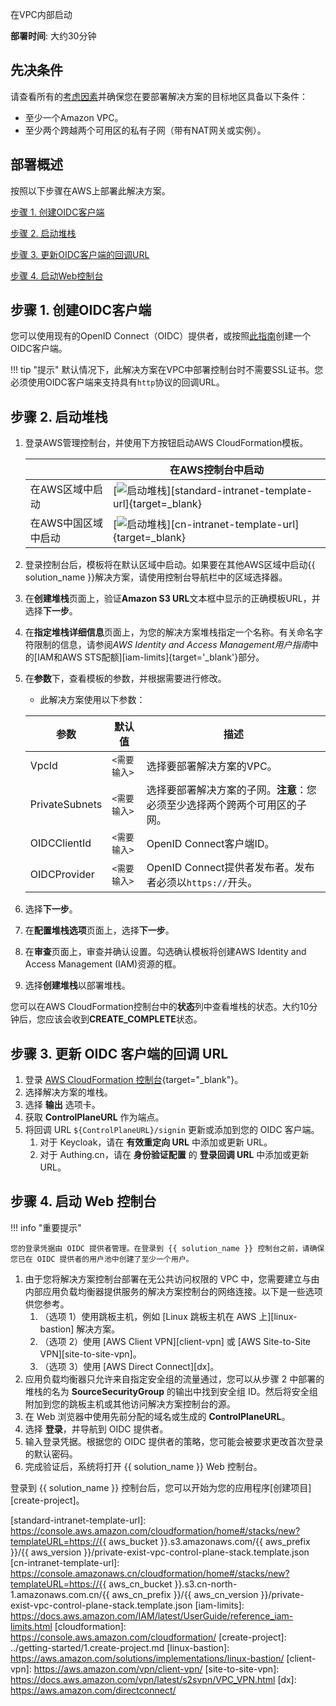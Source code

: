 在VPC内部启动

**部署时间**: 大约30分钟

## 先决条件

请查看所有的[考虑因素](../plan-deployment/cost.md)并确保您在要部署解决方案的目标地区具备以下条件：

- 至少一个Amazon VPC。
- 至少两个跨越两个可用区的私有子网（带有NAT网关或实例）。

## 部署概述

按照以下步骤在AWS上部署此解决方案。

[步骤 1. 创建OIDC客户端](#1-oidc)

[步骤 2. 启动堆栈](#2)

[步骤 3. 更新OIDC客户端的回调URL](#3-oidc-url)

[步骤 4. 启动Web控制台](#4-web)

## 步骤 1. 创建OIDC客户端

您可以使用现有的OpenID Connect（OIDC）提供者，或按照[此指南][oidc-clients]创建一个OIDC客户端。

!!! tip "提示"
    默认情况下，此解决方案在VPC中部署控制台时不需要SSL证书。您必须使用OIDC客户端来支持具有`http`协议的回调URL。

## 步骤 2. 启动堆栈

1. 登录AWS管理控制台，并使用下方按钮启动AWS CloudFormation模板。

    |                           | 在AWS控制台中启动                                                                                                                                                                                                                                                            |
    |---------------------------| ------------------------- |
    | 在AWS区域中启动           | [![启动堆栈][launch-stack]][standard-intranet-template-url]{target=_blank}                               |
    | 在AWS中国区域中启动       | [![启动堆栈][launch-stack]][cn-intranet-template-url]{target=_blank}                                 |

2. 登录控制台后，模板将在默认区域中启动。如果要在其他AWS区域中启动{{ solution_name }}解决方案，请使用控制台导航栏中的区域选择器。
3. 在**创建堆栈**页面上，验证**Amazon S3 URL**文本框中显示的正确模板URL，并选择**下一步**。
4. 在**指定堆栈详细信息**页面上，为您的解决方案堆栈指定一个名称。有关命名字符限制的信息，请参阅*AWS Identity and Access Management用户指南*中的[IAM和AWS STS配额][iam-limits]{target='_blank'}部分。
5. 在**参数**下，查看模板的参数，并根据需要进行修改。

    * 此解决方案使用以下参数：

    | 参数             | 默认值           | 描述                                                         |
    | ---------------- | ---------------- | ------------------------------------------------------------ |
    | VpcId            | `<需要输入>`      | 选择要部署解决方案的VPC。 |
    | PrivateSubnets   | `<需要输入>`      | 选择要部署解决方案的子网。**注意**：您必须至少选择两个跨两个可用区的子网。 |
    | OIDCClientId     | `<需要输入>`      | OpenID Connect客户端ID。 |
    | OIDCProvider     | `<需要输入>`      | OpenID Connect提供者发布者。发布者必须以`https://`开头。 |

6. 选择**下一步**。
7. 在**配置堆栈选项**页面上，选择**下一步**。
8. 在**审查**页面上，审查并确认设置。勾选确认模板将创建AWS Identity and Access Management (IAM)资源的框。
9. 选择**创建堆栈**以部署堆栈。

您可以在AWS CloudFormation控制台中的**状态**列中查看堆栈的状态。大约10分钟后，您应该会收到**CREATE_COMPLETE**状态。

## 步骤 3. 更新 OIDC 客户端的回调 URL

1. 登录 [AWS CloudFormation 控制台](cloudformation){target="_blank"}。
2. 选择解决方案的堆栈。
3. 选择 **输出** 选项卡。
4. 获取 **ControlPlaneURL** 作为端点。
5. 将回调 URL `${ControlPlaneURL}/signin` 更新或添加到您的 OIDC 客户端。
    1. 对于 Keycloak，请在 **有效重定向 URL** 中添加或更新 URL。
    2. 对于 Authing.cn，请在 **身份验证配置** 的 **登录回调 URL** 中添加或更新 URL。

## 步骤 4. 启动 Web 控制台

!!! info "重要提示"

    您的登录凭据由 OIDC 提供者管理。在登录到 {{ solution_name }} 控制台之前，请确保您已在 OIDC 提供者的用户池中创建了至少一个用户。

1. 由于您将解决方案控制台部署在无公共访问权限的 VPC 中，您需要建立与由内部应用负载均衡器提供服务的解决方案控制台的网络连接。以下是一些选项供您参考。
      1. （选项 1）使用跳板主机，例如 [Linux 跳板主机在 AWS 上][linux-bastion] 解决方案。
      2. （选项 2）使用 [AWS Client VPN][client-vpn] 或 [AWS Site-to-Site VPN][site-to-site-vpn]。
      3. （选项 3）使用 [AWS Direct Connect][dx]。
2. 应用负载均衡器只允许来自指定安全组的流量通过，您可以从步骤 2 中部署的堆栈的名为 **SourceSecurityGroup** 的输出中找到安全组 ID。然后将安全组附加到您的跳板主机或其他访问解决方案控制台的源。
3. 在 Web 浏览器中使用先前分配的域名或生成的 **ControlPlaneURL**。
4. 选择 **登录**，并导航到 OIDC 提供者。
5. 输入登录凭据。根据您的 OIDC 提供者的策略，您可能会被要求更改首次登录的默认密码。
6. 完成验证后，系统将打开 {{ solution_name }} Web 控制台。

登录到 {{ solution_name }} 控制台后，您可以开始为您的应用程序[创建项目][create-project]。

[subnet]: https://docs.aws.amazon.com/vpc/latest/userguide/configure-subnets.html#subnet-types
[oidc-clients]: ./with-oidc.md#step-1-create-oidc-client
[launch-stack]: ../images/launch-stack.webp
[standard-intranet-template-url]: https://console.aws.amazon.com/cloudformation/home#/stacks/new?templateURL=https://{{ aws_bucket }}.s3.amazonaws.com/{{ aws_prefix }}/{{ aws_version }}/private-exist-vpc-control-plane-stack.template.json
[cn-intranet-template-url]: https://console.amazonaws.cn/cloudformation/home#/stacks/new?templateURL=https://{{ aws_cn_bucket }}.s3.cn-north-1.amazonaws.com.cn/{{ aws_cn_prefix }}/{{ aws_cn_version }}/private-exist-vpc-control-plane-stack.template.json
[iam-limits]: https://docs.aws.amazon.com/IAM/latest/UserGuide/reference_iam-limits.html
[cloudformation]: https://console.aws.amazon.com/cloudformation/
[create-project]: ../getting-started/1.create-project.md
[linux-bastion]: https://aws.amazon.com/solutions/implementations/linux-bastion/
[client-vpn]: https://aws.amazon.com/vpn/client-vpn/
[site-to-site-vpn]: https://docs.aws.amazon.com/vpn/latest/s2svpn/VPC_VPN.html
[dx]: https://aws.amazon.com/directconnect/
